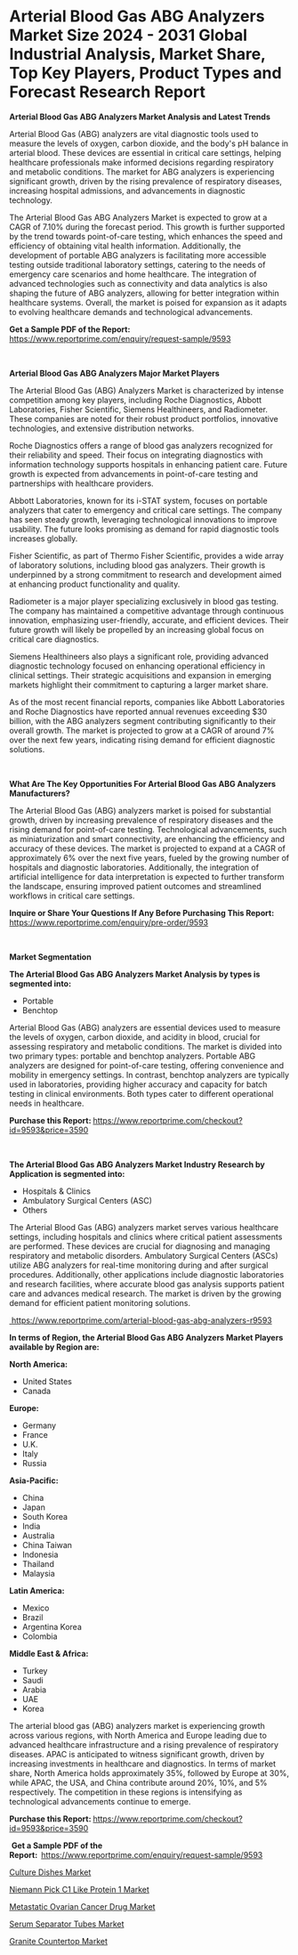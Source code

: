 <p><h1>Arterial Blood Gas ABG Analyzers Market Size 2024 - 2031 Global Industrial Analysis, Market Share, Top Key Players, Product Types and Forecast Research Report</h1></p><p><strong>Arterial Blood Gas ABG Analyzers Market Analysis and Latest Trends</strong></p>
<p><p>Arterial Blood Gas (ABG) analyzers are vital diagnostic tools used to measure the levels of oxygen, carbon dioxide, and the body's pH balance in arterial blood. These devices are essential in critical care settings, helping healthcare professionals make informed decisions regarding respiratory and metabolic conditions. The market for ABG analyzers is experiencing significant growth, driven by the rising prevalence of respiratory diseases, increasing hospital admissions, and advancements in diagnostic technology.</p><p>The Arterial Blood Gas ABG Analyzers Market is expected to grow at a CAGR of 7.10% during the forecast period. This growth is further supported by the trend towards point-of-care testing, which enhances the speed and efficiency of obtaining vital health information. Additionally, the development of portable ABG analyzers is facilitating more accessible testing outside traditional laboratory settings, catering to the needs of emergency care scenarios and home healthcare. The integration of advanced technologies such as connectivity and data analytics is also shaping the future of ABG analyzers, allowing for better integration within healthcare systems. Overall, the market is poised for expansion as it adapts to evolving healthcare demands and technological advancements.</p></p>
<p><strong>Get a Sample PDF of the Report:&nbsp;</strong> <a href="https://www.reportprime.com/enquiry/request-sample/9593?utm_campaign=1833&utm_medium=2&utm_source=Github&utm_content=ia&utm_term=28112024&utm_id=arterial-blood-gas-abg-analyzers">https://www.reportprime.com/enquiry/request-sample/9593</a></p>
<p>&nbsp;</p>
<p><strong>Arterial Blood Gas ABG Analyzers Major Market Players</strong></p>
<p><p>The Arterial Blood Gas (ABG) Analyzers Market is characterized by intense competition among key players, including Roche Diagnostics, Abbott Laboratories, Fisher Scientific, Siemens Healthineers, and Radiometer. These companies are noted for their robust product portfolios, innovative technologies, and extensive distribution networks.</p><p>Roche Diagnostics offers a range of blood gas analyzers recognized for their reliability and speed. Their focus on integrating diagnostics with information technology supports hospitals in enhancing patient care. Future growth is expected from advancements in point-of-care testing and partnerships with healthcare providers.</p><p>Abbott Laboratories, known for its i-STAT system, focuses on portable analyzers that cater to emergency and critical care settings. The company has seen steady growth, leveraging technological innovations to improve usability. The future looks promising as demand for rapid diagnostic tools increases globally.</p><p>Fisher Scientific, as part of Thermo Fisher Scientific, provides a wide array of laboratory solutions, including blood gas analyzers. Their growth is underpinned by a strong commitment to research and development aimed at enhancing product functionality and quality.</p><p>Radiometer is a major player specializing exclusively in blood gas testing. The company has maintained a competitive advantage through continuous innovation, emphasizing user-friendly, accurate, and efficient devices. Their future growth will likely be propelled by an increasing global focus on critical care diagnostics.</p><p>Siemens Healthineers also plays a significant role, providing advanced diagnostic technology focused on enhancing operational efficiency in clinical settings. Their strategic acquisitions and expansion in emerging markets highlight their commitment to capturing a larger market share.</p><p>As of the most recent financial reports, companies like Abbott Laboratories and Roche Diagnostics have reported annual revenues exceeding $30 billion, with the ABG analyzers segment contributing significantly to their overall growth. The market is projected to grow at a CAGR of around 7% over the next few years, indicating rising demand for efficient diagnostic solutions.</p></p>
<p>&nbsp;</p>
<p><strong>What Are The Key Opportunities For Arterial Blood Gas ABG Analyzers Manufacturers?</strong></p>
<p><p>The Arterial Blood Gas (ABG) analyzers market is poised for substantial growth, driven by increasing prevalence of respiratory diseases and the rising demand for point-of-care testing. Technological advancements, such as miniaturization and smart connectivity, are enhancing the efficiency and accuracy of these devices. The market is projected to expand at a CAGR of approximately 6% over the next five years, fueled by the growing number of hospitals and diagnostic laboratories. Additionally, the integration of artificial intelligence for data interpretation is expected to further transform the landscape, ensuring improved patient outcomes and streamlined workflows in critical care settings.</p></p>
<p><strong>Inquire or Share Your Questions If Any Before Purchasing This Report:</strong> <a href="https://www.reportprime.com/enquiry/pre-order/9593?utm_campaign=1833&utm_medium=2&utm_source=Github&utm_content=ia&utm_term=28112024&utm_id=arterial-blood-gas-abg-analyzers">https://www.reportprime.com/enquiry/pre-order/9593</a></p>
<p>&nbsp;</p>
<p><strong>Market Segmentation</strong></p>
<p><strong>The Arterial Blood Gas ABG Analyzers Market Analysis by types is segmented into:</strong></p>
<p><ul><li>Portable</li><li>Benchtop</li></ul></p>
<p><p>Arterial Blood Gas (ABG) analyzers are essential devices used to measure the levels of oxygen, carbon dioxide, and acidity in blood, crucial for assessing respiratory and metabolic conditions. The market is divided into two primary types: portable and benchtop analyzers. Portable ABG analyzers are designed for point-of-care testing, offering convenience and mobility in emergency settings. In contrast, benchtop analyzers are typically used in laboratories, providing higher accuracy and capacity for batch testing in clinical environments. Both types cater to different operational needs in healthcare.</p></p>
<p><strong>Purchase this Report:&nbsp;</strong><a href="https://www.reportprime.com/checkout?id=9593&price=3590&utm_campaign=1833&utm_medium=2&utm_source=Github&utm_content=ia&utm_term=28112024&utm_id=arterial-blood-gas-abg-analyzers">https://www.reportprime.com/checkout?id=9593&price=3590</a></p>
<p>&nbsp;</p>
<p><strong>The Arterial Blood Gas ABG Analyzers Market Industry Research by Application is segmented into:</strong></p>
<p><ul><li>Hospitals & Clinics</li><li>Ambulatory Surgical Centers (ASC)</li><li>Others</li></ul></p>
<p><p>The Arterial Blood Gas (ABG) analyzers market serves various healthcare settings, including hospitals and clinics where critical patient assessments are performed. These devices are crucial for diagnosing and managing respiratory and metabolic disorders. Ambulatory Surgical Centers (ASCs) utilize ABG analyzers for real-time monitoring during and after surgical procedures. Additionally, other applications include diagnostic laboratories and research facilities, where accurate blood gas analysis supports patient care and advances medical research. The market is driven by the growing demand for efficient patient monitoring solutions.</p></p>
<p><a href="https://www.reportprime.com/arterial-blood-gas-abg-analyzers-r9593?utm_campaign=1833&utm_medium=2&utm_source=Github&utm_content=ia&utm_term=28112024&utm_id=arterial-blood-gas-abg-analyzers">&nbsp;https://www.reportprime.com/arterial-blood-gas-abg-analyzers-r9593</a></p>
<p><strong>In terms of Region, the Arterial Blood Gas ABG Analyzers Market Players available by Region are:</strong></p>
<p>
    <p> <strong> North America: </strong>
        <ul>
            <li>United States</li>
            <li>Canada</li>
        </ul>
        </p> 
    <p> <strong> Europe: </strong>
        <ul>
            <li>Germany</li>
            <li>France</li>
            <li>U.K.</li>
            <li>Italy</li>
            <li>Russia</li>
        </ul>
        </p> 
    <p> <strong> Asia-Pacific: </strong>
        <ul>
            <li>China</li>
            <li>Japan</li>
            <li>South Korea</li>
            <li>India</li>
            <li>Australia</li>
            <li>China Taiwan</li>
            <li>Indonesia</li>
            <li>Thailand</li>
            <li>Malaysia</li>
        </ul>
        </p> 
    <p> <strong> Latin America: </strong>
        <ul>
            <li>Mexico</li>
            <li>Brazil</li>
            <li>Argentina Korea</li>
            <li>Colombia</li>
        </ul>
        </p> 
    <p> <strong> Middle East & Africa: </strong>
        <ul>
            <li>Turkey</li>
            <li>Saudi</li>
            <li>Arabia</li>
            <li>UAE</li>
            <li>Korea</li>
        </ul>
    </p>
    </p>
<p><p>The arterial blood gas (ABG) analyzers market is experiencing growth across various regions, with North America and Europe leading due to advanced healthcare infrastructure and a rising prevalence of respiratory diseases. APAC is anticipated to witness significant growth, driven by increasing investments in healthcare and diagnostics. In terms of market share, North America holds approximately 35%, followed by Europe at 30%, while APAC, the USA, and China contribute around 20%, 10%, and 5% respectively. The competition in these regions is intensifying as technological advancements continue to emerge.</p></p>
<p><strong>Purchase this Report: </strong><a href="https://www.reportprime.com/checkout?id=9593&price=3590&utm_campaign=1833&utm_medium=2&utm_source=Github&utm_content=ia&utm_term=28112024&utm_id=arterial-blood-gas-abg-analyzers">https://www.reportprime.com/checkout?id=9593&price=3590</a></p>
<p>&nbsp;<strong>Get a Sample PDF of the Report:&nbsp;&nbsp;</strong><a href="https://www.reportprime.com/enquiry/request-sample/9593?utm_campaign=1833&utm_medium=2&utm_source=Github&utm_content=ia&utm_term=28112024&utm_id=arterial-blood-gas-abg-analyzers">https://www.reportprime.com/enquiry/request-sample/9593</a></p>
<p><strong></strong></p>
<p><p><a href="https://www.linkedin.com/pulse/culture-dishes-market-size-segmentation-trends-growth-analysis-o52oe?utm_campaign=1833&utm_medium=2&utm_source=Github&utm_content=ia&utm_term=28112024&utm_id=arterial-blood-gas-abg-analyzers">Culture Dishes Market</a></p><p><a href="https://issuu.com/reportprime-2/docs/niemann-pick-c1-like-protein-1-mark_6fd655be617e22?utm_campaign=1833&utm_medium=2&utm_source=Github&utm_content=ia&utm_term=28112024&utm_id=arterial-blood-gas-abg-analyzers">Niemann Pick C1 Like Protein 1 Market</a></p><p><a href="https://issuu.com/reportprime-2/docs/metastatic-ovarian-cancer-drug-mark_fb778f28420184?utm_campaign=1833&utm_medium=2&utm_source=Github&utm_content=ia&utm_term=28112024&utm_id=arterial-blood-gas-abg-analyzers">Metastatic Ovarian Cancer Drug Market</a></p><p><a href="https://www.linkedin.com/pulse/comprehensive-analysis-serum-separator-tubes-market-size-0iqze?utm_campaign=1833&utm_medium=2&utm_source=Github&utm_content=ia&utm_term=28112024&utm_id=arterial-blood-gas-abg-analyzers">Serum Separator Tubes Market</a></p><p><a href="https://www.linkedin.com/pulse/granite-countertop-market-segmentation-geographical-regions-bsjjc?utm_campaign=1833&utm_medium=2&utm_source=Github&utm_content=ia&utm_term=28112024&utm_id=arterial-blood-gas-abg-analyzers">Granite Countertop Market</a></p></p>